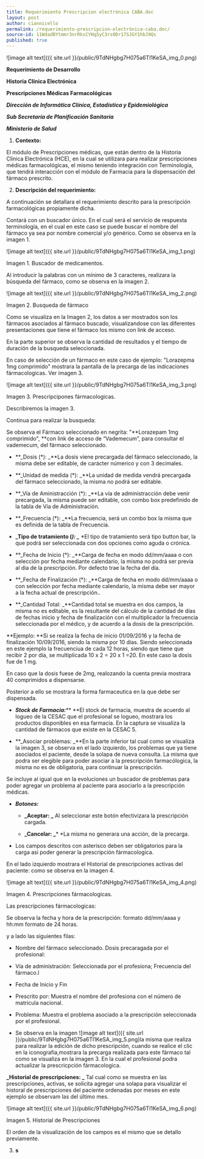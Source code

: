 ```yaml
---
title: Requerimiento Prescripcion electrónica CABA.doc
layout: post
author: ciannicello
permalink: /requerimiento-prescripcion-electrónica-caba.doc/
source-id: 11WdadBYtmmr3nrRksCYHq5yC3rs0Dr17SJGY1hbJ9Qs
published: true
---
```

![image alt text]({{ site.url }}/public/9TdNHgbg7H075a6Tl1KeSA_img_0.png)

**Requerimiento de Desarrollo**

**Historia Clinica Electrónica**

**Prescripciones Médicas Farmacológicas**

**_Dirección de Informática Clínica, Estadística y Epidemiológica_**

**_Sub Secretaría de Planificación Sanitaria_**

**_Ministerio de Salud_**

1. **Contexto:**

El módulo de Prescripciones médicas, que están dentro de la Historia Clinica Electrónica (HCE), en la cual se utilizara para realizar prescripciones médicas farmacológicas, el mismo teniendo integración con Terminología, que tendrá interacción con el módulo de Farmacia para la dispensación del fármaco prescrito.

2. **Descripción del requerimiento:**

A continuación se detallara el requerimiento descrito para la prescripción farmacológicas propiamente dicha.

Contará con un buscador único. En el cual será el servicio de respuesta terminología, en el cual en este caso se puede buscar el nombre del fármaco ya sea por nombre comercial y/o genérico. Como se observa en la imagen 1.

![image alt text]({{ site.url }}/public/9TdNHgbg7H075a6Tl1KeSA_img_1.png)

Imagen 1. Buscador de medicamentos.

Al introducir la palabras con un mínimo de 3 caracteres, realizara la búsqueda del fármaco, como se observa en la imagen 2.

![image alt text]({{ site.url }}/public/9TdNHgbg7H075a6Tl1KeSA_img_2.png)

Imagen 2. Busqueda de fármaco

Como se visualiza en la Imagen 2, los datos a ser mostrados son los fármacos asociados al fármaco buscado, visualizandose con las diferentes presentaciones que tiene el fármaco los mismo con link de acceso.

En la parte superior se observa la cantidad de resultados y el tiempo de duración de la busqueda seleccionada.

En caso de selección de un fármaco en este caso de ejemplo: "Lorazepma 1mg comprimido" mostrara la pantalla de la precarga de las indicaciones fármacologicas. Ver imagen 3.

![image alt text]({{ site.url }}/public/9TdNHgbg7H075a6Tl1KeSA_img_3.png)

Imagen 3. Prescripcipones fármacologicas.

Describiremos la imagen 3.

Continua para realizar la busqueda:

Se observa el Fármaco seleccionado en negrita: "**Lorazepam 1mg comprimido", **con link de acceso de “Vademecum”, para consultar el vademecum, del fármaco seleccionado.

* **_Dosis (*): _**La dosis viene precargada del fármaco seleccionado, la misma debe ser editable, de carácter númerico y con 3 decimales.

* **_Unidad de medida (*): _**La unidad de medida vendrá precargada del fármaco seleccionado, la misma no podrá ser editable.

* **_Vía de Aministracción (*): _**La vía de administracción debe venir precargada, la misma puede ser editable, con combo box predefinido de la tabla de Vía de Administración.

* **_Frecuencia (*): _**La frecuencia, será un combo box la misma que es definida de la tabla de Frecuencia.

* **_Tipo de tratamiento (*): _*** *El tipo de tratamiento será tipo button bar, la que podrá ser seleccionada con dos opciones como aguda o crónica.

* **_Fecha de Inicio (*): _**Carga de fecha en modo dd/mm/aaaa o con selección por fecha mediante calendario, la misma no podrá ser previa al dia de la prescripción. Por defecto trae la fecha del día.

* **_Fecha de Finalización (*): _**Carga de fecha en modo dd/mm/aaaa o con selección por fecha mediante calendario, la misma debe ser mayor a la fecha actual de prescripción..

* **_Cantidad Total: _**Cantidad total se muestra en dos campos, la misma no es editable, es la resultante del cálculo de la cantidad de días de fechas inicio y fecha de finalización con el multiplicador la frecuencia seleccionada por el médico, y de acuerdo a la dosis de la prescripción.

**Ejemplo: **Si se realiza la fecha de inicio 01/09/2016 y la fecha de finalización 10/09/2016, siendo la misma por 10 días. Siendo seleccionada en este ejemplo la frecuenciua de cada 12 horas, siendo que tiene que recibir 2 por día, se multiplicada 10 x 2 = 20 x 1 =20. En este caso la dosis fue de 1 mg.

En caso que la dosis fuese de 2mg, realozando la cuenta previa mostrara 40 comprimidos a dispensarse.

Posterior a ello se mostrara la forma farmaceutica en la que debe ser dispensada.

* **_Stock de Farmacia:_**** **El stock de farmacia, muestra de acuerdo al logueo de la CESAC que el profesional se logueo, mostrara los productos disponibles en esa farmacia. En la captura se visualiza la cantidad de fármacos que existe en la CESAC 5.

* **_Asociar problemas: _**En la parte inferior tal cual como se visualiza la imagen 3, se observa en el lado izquierdo, los problemas que ya tiene asociados  el paciente, desde la solapa de nueva consulta. La misma que podra ser elegible para poder asociar a la prescripción farmacólogica, la misma no es de obligatoria, para continuar la prescripción.

Se incluye al igual que en la evoluciones un buscador de problemas para poder agregar un problema al paciente para asociarlo a la prescripción médicas.

* **_Botones:_**

    * **_Aceptar: _** Al seleccionar este botón efectivizara la prescripción cargada.

    * **_Cancelar: _*** *La misma no generara una acción, de la precarga.

* Los campos descritos con asterisco deben ser obligatorios para la carga asi poder generar la prescripción fármacologica.

En el lado izquierdo mostrara el Historial de prescripciones activas del paciente: como se observa en la imagen 4.

![image alt text]({{ site.url }}/public/9TdNHgbg7H075a6Tl1KeSA_img_4.png)

Imagen 4. Prescripciones fármacologicas.

Las prescripciones fármacologicas:

Se observa la fecha y hora de la prescripción:  formato dd/mm/aaaa y hh:mm formato de 24 horas.

y a lado las siguientes filas:

* Nombre del fármaco seleccionado. Dosis precaragada por el profesional:

* Vía de administración: Seleccionada por el profesiona; Frecuencia del fármaco.l

* Fecha de Inicio y Fin

* Prescrito por: Muestra el nombre del profesiona con el número de matricula nacional.

* Problema: Muestra el problema asociado a la prescripción seleccionada por el profesional.

* Se observa en la imagen ![image alt text]({{ site.url }}/public/9TdNHgbg7H075a6Tl1KeSA_img_5.png)la misma que realiza para realizar la edición de dicho prescripción, cuando se realice el clic en la iconografia,mostrara la precarga realizada para este fármaco tal como se visualiza en la imagen 3. En la cual el profesional podra actualizar la prescricpción fármacologica.

**_Historial de prescripciones: _** Tal cual como se muestra en las prescripciones, activas, se solicita agregar una solapa para visualizar el historal de prescripciones del paciente ordenadas por meses en este ejemplo se observam las del último mes.

![image alt text]({{ site.url }}/public/9TdNHgbg7H075a6Tl1KeSA_img_6.png)

Imagen 5. Historial de Prescripciones

El orden de la visualización de los campos es el mismo que se detallo previamente. 

3. **s**

